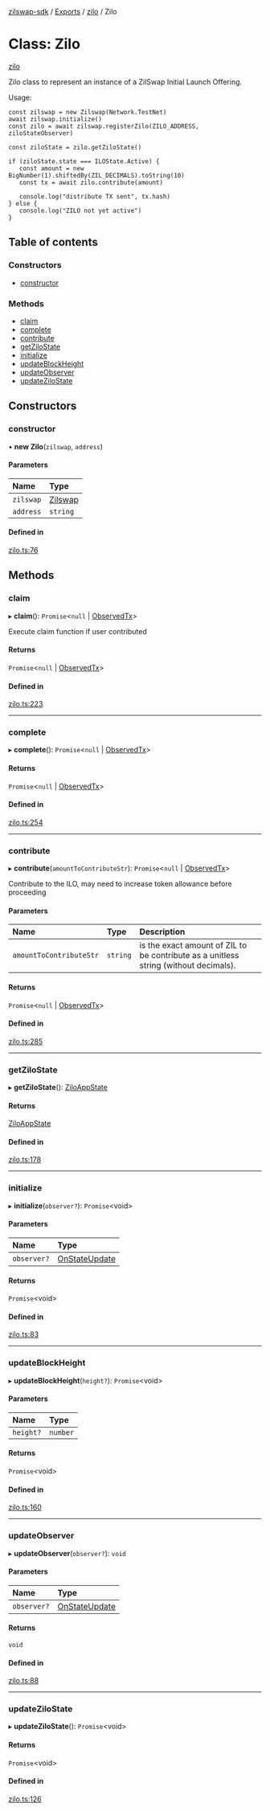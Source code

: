 [zilswap-sdk](../README.md) / [Exports](../modules.md) / [zilo](../modules/zilo.md) / Zilo

# Class: Zilo

[zilo](../modules/zilo.md)

Zilo class to represent an instance of a ZilSwap Initial Launch Offering.

Usage:
```
const zilswap = new Zilswap(Network.TestNet)
await zilswap.initialize()
const zilo = await zilswap.registerZilo(ZILO_ADDRESS, ziloStateObserver)

const ziloState = zilo.getZiloState()

if (ziloState.state === ILOState.Active) {
   const amount = new BigNumber(1).shiftedBy(ZIL_DECIMALS).toString(10)
   const tx = await zilo.contribute(amount)

   console.log("distribute TX sent", tx.hash)
} else {
   console.log("ZILO not yet active")
}
```

## Table of contents

### Constructors

- [constructor](zilo.zilo-1.md#constructor)

### Methods

- [claim](zilo.zilo-1.md#claim)
- [complete](zilo.zilo-1.md#complete)
- [contribute](zilo.zilo-1.md#contribute)
- [getZiloState](zilo.zilo-1.md#getzilostate)
- [initialize](zilo.zilo-1.md#initialize)
- [updateBlockHeight](zilo.zilo-1.md#updateblockheight)
- [updateObserver](zilo.zilo-1.md#updateobserver)
- [updateZiloState](zilo.zilo-1.md#updatezilostate)

## Constructors

### constructor

• **new Zilo**(`zilswap`, `address`)

#### Parameters

| Name | Type |
| :------ | :------ |
| `zilswap` | [Zilswap](index.zilswap.md) |
| `address` | `string` |

#### Defined in

[zilo.ts:76](https://github.com/Switcheo/zilswap-sdk/blob/67d9128/src/zilo.ts#L76)

## Methods

### claim

▸ **claim**(): `Promise`<``null`` \| [ObservedTx](../modules/index.md#observedtx)\>

Execute claim function if user contributed

#### Returns

`Promise`<``null`` \| [ObservedTx](../modules/index.md#observedtx)\>

#### Defined in

[zilo.ts:223](https://github.com/Switcheo/zilswap-sdk/blob/67d9128/src/zilo.ts#L223)

___

### complete

▸ **complete**(): `Promise`<``null`` \| [ObservedTx](../modules/index.md#observedtx)\>

#### Returns

`Promise`<``null`` \| [ObservedTx](../modules/index.md#observedtx)\>

#### Defined in

[zilo.ts:254](https://github.com/Switcheo/zilswap-sdk/blob/67d9128/src/zilo.ts#L254)

___

### contribute

▸ **contribute**(`amountToContributeStr`): `Promise`<``null`` \| [ObservedTx](../modules/index.md#observedtx)\>

Contribute to the ILO, may need to increase token allowance before proceeding

#### Parameters

| Name | Type | Description |
| :------ | :------ | :------ |
| `amountToContributeStr` | `string` | is the exact amount of ZIL to be contribute as a unitless string (without decimals). |

#### Returns

`Promise`<``null`` \| [ObservedTx](../modules/index.md#observedtx)\>

#### Defined in

[zilo.ts:285](https://github.com/Switcheo/zilswap-sdk/blob/67d9128/src/zilo.ts#L285)

___

### getZiloState

▸ **getZiloState**(): [ZiloAppState](../modules/zilo.md#ziloappstate)

#### Returns

[ZiloAppState](../modules/zilo.md#ziloappstate)

#### Defined in

[zilo.ts:178](https://github.com/Switcheo/zilswap-sdk/blob/67d9128/src/zilo.ts#L178)

___

### initialize

▸ **initialize**(`observer?`): `Promise`<void\>

#### Parameters

| Name | Type |
| :------ | :------ |
| `observer?` | [OnStateUpdate](../modules/zilo.md#onstateupdate) |

#### Returns

`Promise`<void\>

#### Defined in

[zilo.ts:83](https://github.com/Switcheo/zilswap-sdk/blob/67d9128/src/zilo.ts#L83)

___

### updateBlockHeight

▸ **updateBlockHeight**(`height?`): `Promise`<void\>

#### Parameters

| Name | Type |
| :------ | :------ |
| `height?` | `number` |

#### Returns

`Promise`<void\>

#### Defined in

[zilo.ts:160](https://github.com/Switcheo/zilswap-sdk/blob/67d9128/src/zilo.ts#L160)

___

### updateObserver

▸ **updateObserver**(`observer?`): `void`

#### Parameters

| Name | Type |
| :------ | :------ |
| `observer?` | [OnStateUpdate](../modules/zilo.md#onstateupdate) |

#### Returns

`void`

#### Defined in

[zilo.ts:88](https://github.com/Switcheo/zilswap-sdk/blob/67d9128/src/zilo.ts#L88)

___

### updateZiloState

▸ **updateZiloState**(): `Promise`<void\>

#### Returns

`Promise`<void\>

#### Defined in

[zilo.ts:126](https://github.com/Switcheo/zilswap-sdk/blob/67d9128/src/zilo.ts#L126)
